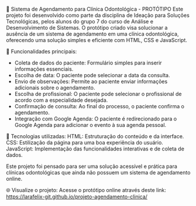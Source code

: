 🦷 Sistema de Agendamento para Clínica Odontológica - PROTÓTIPO
Este projeto foi desenvolvido como parte da disciplina de Ideação para Soluções Tecnológicas, pelos alunos do grupo 7 do curso de Análise e Desenvolvimento de Sistemas. O protótipo criado visa solucionar a ausência de um sistema de agendamento em uma clínica odontológica, oferecendo uma solução simples e eficiente com HTML, CSS e JavaScript.

🔧 Funcionalidades principais:
- Coleta de dados do paciente: Formulário simples para inserir informações essenciais.
- Escolha de data: O paciente pode selecionar a data da consulta.
- Envio de observações: Permite ao paciente enviar informações adicionais sobre o agendamento.
- Escolha de profissional: O paciente pode selecionar o profissional de acordo com a especialidade desejada.
- Confirmação de consulta: Ao final do processo, o paciente confirma o agendamento.
- Integração com Google Agenda: O paciente é redirecionado para o Google Agenda para adicionar o evento à sua agenda pessoal.

🔧 Tecnologias utilizadas:
HTML: Estruturação do conteúdo e da interface.
CSS: Estilização da página para uma boa experiência do usuário.
JavaScript: Implementação das funcionalidades interativas e de coleta de dados.

Este projeto foi pensado para ser uma solução acessível e prática para clínicas odontológicas que ainda não possuem um sistema de agendamento online.

🌐 Visualize o projeto:
Acesse o protótipo online através deste link:
https://larafelix-git.github.io/projeto-agendamento-clinica/
